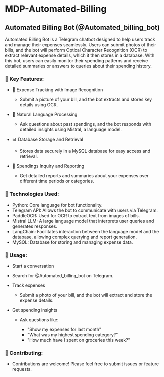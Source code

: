 # MDP-Automated-Billing
## Automated Billing Bot (@Automated_billing_bot)

Automated Billing Bot is a Telegram chatbot designed to help users track and manage their expenses seamlessly. Users can submit photos of their bills, and the bot will perform Optical Character Recognition (OCR) to extract relevant expense details, which it then stores in a database. With this bot, users can easily monitor their spending patterns and receive detailed summaries or answers to queries about their spending history.

### **🌟 Key Features:**
- 🧾 Expense Tracking with Image Recognition
  -  Submit a picture of your bill, and the bot extracts and stores key details using OCR.

- 🤖 Natural Language Processing
  - Ask questions about past spendings, and the bot responds with detailed insights using Mistral, a language model.

- 📊 Database Storage and Retrieval
  - Stores data securely in a MySQL database for easy access and retrieval.

- 📅 Spendings Inquiry and Reporting
  - Get detailed reports and summaries about your expenses over different time periods or categories.

### **🔧 Technologies Used:**
- Python: Core language for bot functionality.
- Telegram API: Allows the bot to communicate with users via Telegram.
- PaddleOCR: Used for OCR to extract text from images of bills.
- Mistral LLM: A large language model that interprets user queries and generates responses.
- LangChain: Facilitates interaction between the language model and the database, allowing complex querying and report generation.
- MySQL: Database for storing and managing expense data.

### **💬 Usage:**
- Start a conversation
- Search for @Automated_billing_bot on Telegram.

- Track expenses
  - Submit a photo of your bill, and the bot will extract and store the expense details.

- Get spending insights
  - Ask questions like:

    - "Show my expenses for last month"
    - "What was my highest spending category?"
    - "How much have I spent on groceries this week?"
      
 ### **🤝 Contributing:**
- Contributions are welcome! Please feel free to submit issues or feature requests.  
